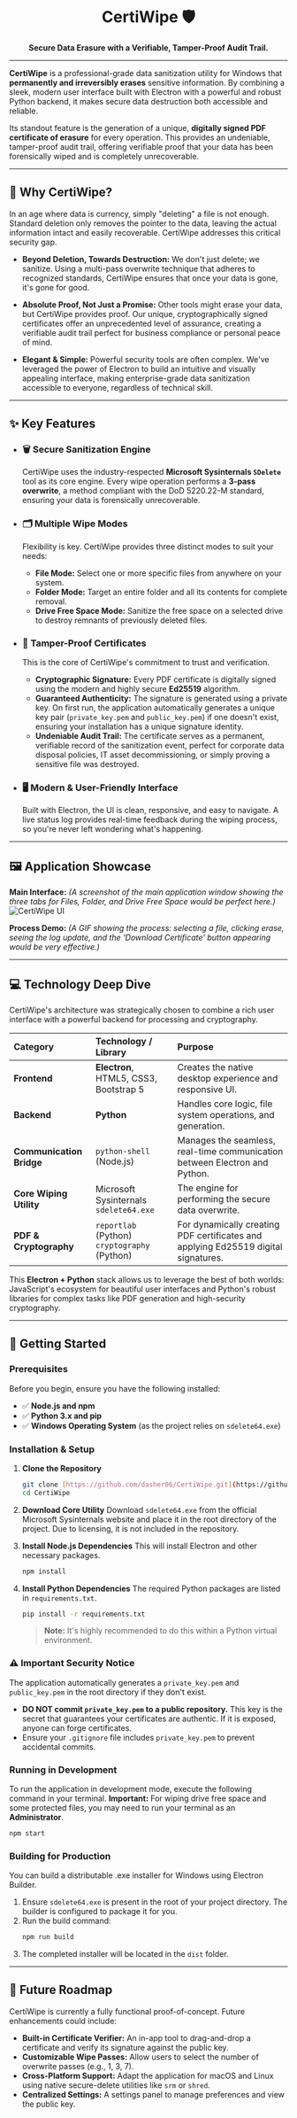 <div align="center">
  <h1>CertiWipe 🛡️</h1>
  <p><strong>Secure Data Erasure with a Verifiable, Tamper-Proof Audit Trail.</strong></p>
</div>

---

**CertiWipe** is a professional-grade data sanitization utility for Windows that **permanently and irreversibly erases** sensitive information. By combining a sleek, modern user interface built with Electron with a powerful and robust Python backend, it makes secure data destruction both accessible and reliable.

Its standout feature is the generation of a unique, **digitally signed PDF certificate of erasure** for every operation. This provides an undeniable, tamper-proof audit trail, offering verifiable proof that your data has been forensically wiped and is completely unrecoverable.

---

## 🤔 Why CertiWipe?

In an age where data is currency, simply "deleting" a file is not enough. Standard deletion only removes the pointer to the data, leaving the actual information intact and easily recoverable. CertiWipe addresses this critical security gap.

* **Beyond Deletion, Towards Destruction:** We don't just delete; we sanitize. Using a multi-pass overwrite technique that adheres to recognized standards, CertiWipe ensures that once your data is gone, it's gone for good.

* **Absolute Proof, Not Just a Promise:** Other tools might erase your data, but CertiWipe provides proof. Our unique, cryptographically signed certificates offer an unprecedented level of assurance, creating a verifiable audit trail perfect for business compliance or personal peace of mind.

* **Elegant & Simple:** Powerful security tools are often complex. We've leveraged the power of Electron to build an intuitive and visually appealing interface, making enterprise-grade data sanitization accessible to everyone, regardless of technical skill.

---

## ✨ Key Features

* ### 🗑️ **Secure Sanitization Engine**
    CertiWipe uses the industry-respected **Microsoft Sysinternals `SDelete`** tool as its core engine. Every wipe operation performs a **3-pass overwrite**, a method compliant with the DoD 5220.22-M standard, ensuring your data is forensically unrecoverable.

* ### 🗂️ **Multiple Wipe Modes**
    Flexibility is key. CertiWipe provides three distinct modes to suit your needs:
    * **File Mode:** Select one or more specific files from anywhere on your system.
    * **Folder Mode:** Target an entire folder and all its contents for complete removal.
    * **Drive Free Space Mode:** Sanitize the free space on a selected drive to destroy remnants of previously deleted files.

* ### 📄 **Tamper-Proof Certificates**
    This is the core of CertiWipe's commitment to trust and verification.
    * **Cryptographic Signature:** Every PDF certificate is digitally signed using the modern and highly secure **Ed25519** algorithm.
    * **Guaranteed Authenticity:** The signature is generated using a private key. On first run, the application automatically generates a unique key pair (`private_key.pem` and `public_key.pem`) if one doesn't exist, ensuring your installation has a unique signature identity.
    * **Undeniable Audit Trail:** The certificate serves as a permanent, verifiable record of the sanitization event, perfect for corporate data disposal policies, IT asset decommissioning, or simply proving a sensitive file was destroyed.

* ### 🖥️ **Modern & User-Friendly Interface**
    Built with Electron, the UI is clean, responsive, and easy to navigate. A live status log provides real-time feedback during the wiping process, so you're never left wondering what's happening.

---

## 🖼️ Application Showcase

**Main Interface:**
*(A screenshot of the main application window showing the three tabs for Files, Folder, and Drive Free Space would be perfect here.)*
![CertiWipe UI](placeholder.png "CertiWipe Main Interface")

**Process Demo:**
*(A GIF showing the process: selecting a file, clicking erase, seeing the log update, and the 'Download Certificate' button appearing would be very effective.)*

---

## 💻 Technology Deep Dive

CertiWipe's architecture was strategically chosen to combine a rich user interface with a powerful backend for processing and cryptography.

| Category | Technology / Library | Purpose |
| :--- | :--- | :--- |
| **Frontend** | **Electron**, HTML5, CSS3, Bootstrap 5 | Creates the native desktop experience and responsive UI. |
| **Backend** | **Python** | Handles core logic, file system operations, and generation. |
| **Communication Bridge** | `python-shell` (Node.js) | Manages the seamless, real-time communication between Electron and Python. |
| **Core Wiping Utility** | Microsoft Sysinternals `sdelete64.exe` | The engine for performing the secure data overwrite. |
| **PDF & Cryptography** | `reportlab` (Python)<br>`cryptography` (Python) | For dynamically creating PDF certificates and applying Ed25519 digital signatures. |

This **Electron + Python** stack allows us to leverage the best of both worlds: JavaScript's ecosystem for beautiful user interfaces and Python's robust libraries for complex tasks like PDF generation and high-security cryptography.

---

## 🚀 Getting Started

### Prerequisites

Before you begin, ensure you have the following installed:
* ✅ **Node.js and npm**
* ✅ **Python 3.x and pip**
* ✅ **Windows Operating System** (as the project relies on `sdelete64.exe`)

### Installation & Setup

1.  **Clone the Repository**
    ```sh
    git clone [https://github.com/dasher06/CertiWipe.git](https://github.com/dasher06/CertiWipe.git)
    cd CertiWipe
    ```

2.  **Download Core Utility**
    Download `sdelete64.exe` from the official Microsoft Sysinternals website and place it in the root directory of the project. Due to licensing, it is not included in the repository.

3.  **Install Node.js Dependencies**
    This will install Electron and other necessary packages.
    ```sh
    npm install
    ```

4.  **Install Python Dependencies**
    The required Python packages are listed in `requirements.txt`.
    ```sh
    pip install -r requirements.txt
    ```
    > **Note:** It's highly recommended to do this within a Python virtual environment.

### ⚠️ Important Security Notice

The application automatically generates a `private_key.pem` and `public_key.pem` in the root directory if they don't exist.

* **DO NOT commit `private_key.pem` to a public repository.** This key is the secret that guarantees your certificates are authentic. If it is exposed, anyone can forge certificates.
* Ensure your `.gitignore` file includes `private_key.pem` to prevent accidental commits.

### Running in Development

To run the application in development mode, execute the following command in your terminal.
**Important:** For wiping drive free space and some protected files, you may need to run your terminal as an **Administrator**.

```sh
npm start
```

### Building for Production

You can build a distributable .exe installer for Windows using Electron Builder.

1.  Ensure `sdelete64.exe` is present in the root of your project directory. The builder is configured to package it for you.
2.  Run the build command:
    ```sh
    npm run build
    ```
3.  The completed installer will be located in the `dist` folder.

---

## 🔮 Future Roadmap

CertiWipe is currently a fully functional proof-of-concept. Future enhancements could include:

* **Built-in Certificate Verifier:** An in-app tool to drag-and-drop a certificate and verify its signature against the public key.
* **Customizable Wipe Passes:** Allow users to select the number of overwrite passes (e.g., 1, 3, 7).
* **Cross-Platform Support:** Adapt the application for macOS and Linux using native secure-delete utilities like `srm` or `shred`.
* **Centralized Settings:** A settings panel to manage preferences and view the public key.
